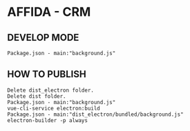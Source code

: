 # AFFIDA - CRM

## DEVELOP MODE
```
Package.json - main:"background.js"
```

## HOW TO PUBLISH
```
Delete dist_electron folder.
Delete dist folder.
Package.json - main:"background.js"
vue-cli-service electron:build
Package.json - main:"dist_electron/bundled/background.js"
electron-builder -p always
```